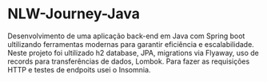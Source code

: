# NLW-Journey-Java
Desenvolvimento de uma aplicação back-end em Java com Spring boot ultilizando ferramentas modernas para garantir eficiência e escalabilidade. Neste projeto foi ultilizado h2 database, JPA, migrations via Flyaway, uso de records para transferências de dados, Lombok. Para fazer as requisições HTTP e testes de endpoits usei o Insomnia.
